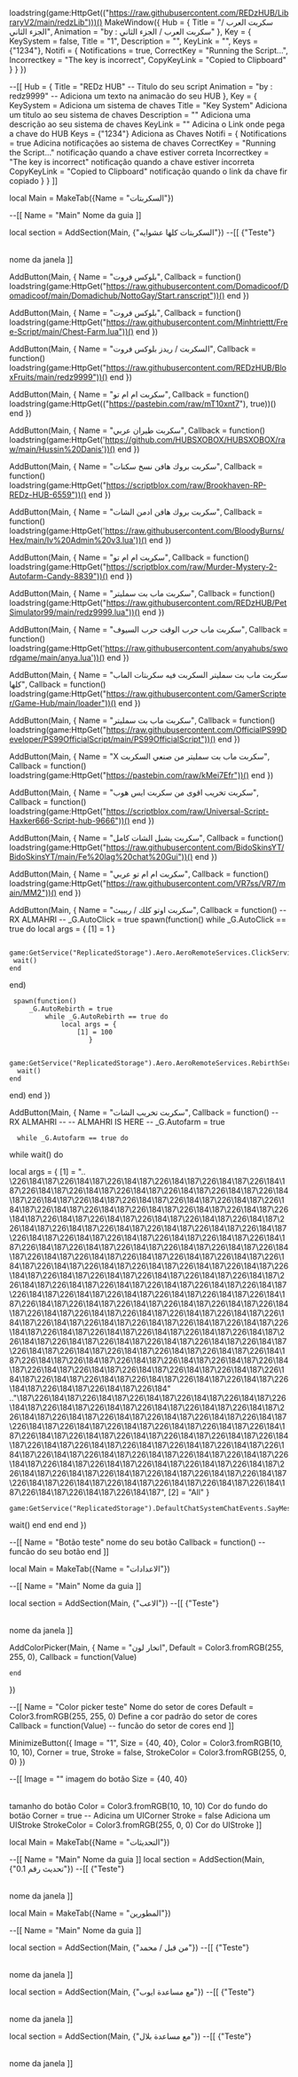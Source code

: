 loadstring(game:HttpGet(("https://raw.githubusercontent.com/REDzHUB/LibraryV2/main/redzLib")))()
MakeWindow({
    Hub = {
      Title = "سكربت العرب / الجزء الثاني",
      Animation = "by : سكربت العرب / الجزء الثاني"
    },
    Key = {
      KeySystem = false,
      Title = "1",
      Description = "",
      KeyLink = "",
      Keys = {"1234"},
      Notifi = {
        Notifications = true,
        CorrectKey = "Running the Script...",
        Incorrectkey = "The key is incorrect",
        CopyKeyLink = "Copied to Clipboard"
      }
    }
  })
  
  --[[
    Hub = {
      Title = "REDz HUB" -- <string> Titulo do seu script
      Animation = "by : redz9999" -- <string> Adiciona um texto na animacão do seu HUB
    },
    Key = {
      KeySystem = <bollean> Adiciona um sistema de chaves
      Title = "Key System" <string> Adiciona um titulo ao seu sistema de chaves
      Description = "" <string> Adiciona uma descrição ao seu sistema de chaves
      KeyLink = "" <string> Adicina o Link onde pega a chave do HUB
      Keys = {"1234"} <table> Adiciona as Chaves
      Notifi = {
        Notifications = true <boolean> Adicina notificações ao sistema de chaves
        CorrectKey = "Running the Script..." <string> notificação quando a chave estiver correta
        Incorrectkey = "The key is incorrect" <string> notificação quando a chave estiver incorreta
        CopyKeyLink = "Copied to Clipboard" <string> notificação quando o link da chave fir copiado
      }
    }
  ]]

  local Main = MakeTab({Name = "السكربتات"})

  --[[
    Name = "Main" <string> Nome da guia
  ]]

  local section = AddSection(Main, {"السكربتات كلها عشوايه"})
  --[[
    {"Teste"} <table> nome da janela
  ]]

  AddButton(Main, {
    Name = "بلوكس فروت",
    Callback = function()
        loadstring(game:HttpGet("https://raw.githubusercontent.com/Domadicoof/Domadicoof/main/Domadichub/NottoGay/Start.ranscript"))()
    end
  })

  AddButton(Main, {
    Name = "بلوكس فروت",
    Callback = function()
        loadstring(game:HttpGet("https://raw.githubusercontent.com/Minhtriettt/Free-Script/main/Chest-Farm.lua"))()
    end
  })

  AddButton(Main, {
    Name = "السكربت  / ريدز بلوكس فروت",
    Callback = function()
        loadstring(game:HttpGet("https://raw.githubusercontent.com/REDzHUB/BloxFruits/main/redz9999"))()
    end
  })

  AddButton(Main, {
    Name = "سكربت ام ام تو",
    Callback = function()
        loadstring(game:HttpGet(("https://pastebin.com/raw/mT10xnt7"), true))()
    end
  })

  AddButton(Main, {
    Name = "سكربت طيران عربي",
    Callback = function()
        loadstring(game:HttpGet('https://github.com/HUBSXOBOX/HUBSXOBOX/raw/main/Hussin%20Danis'))()
    end
  })

  AddButton(Main, {
    Name = "سكربت بروك هافن نسخ سكنات",
    Callback = function()
        loadstring(game:HttpGet("https://scriptblox.com/raw/Brookhaven-RP-REDz-HUB-6559"))()
    end
  })

  AddButton(Main, {
    Name = "سكربت بروك هافن ادمن الشات",
    Callback = function()
        loadstring(game:HttpGet('https://raw.githubusercontent.com/BloodyBurns/Hex/main/Iv%20Admin%20v3.lua'))()
    end
  })

  AddButton(Main, {
    Name = "سكربت ام ام تو",
    Callback = function()
        loadstring(game:HttpGet("https://scriptblox.com/raw/Murder-Mystery-2-Autofarm-Candy-8839"))()
    end
  })

  AddButton(Main, {
    Name = "سكربت ماب بت سمليتر",
    Callback = function()
        loadstring(game:HttpGet("https://raw.githubusercontent.com/REDzHUB/PetSimulator99/main/redz9999.lua"))()
    end
  })

  AddButton(Main, {
    Name = "سكربت ماب حرب الوقت حرب السيوف",
    Callback = function()
        loadstring(game:HttpGet('https://raw.githubusercontent.com/anyahubs/swordgame/main/anya.lua'))()
    end
  })

  AddButton(Main, {
    Name = "سكربت ماب بت سمليتر السكربت فيه سكربتات الماب كلها",
    Callback = function()
        loadstring(game:HttpGet("https://raw.githubusercontent.com/GamerScripter/Game-Hub/main/loader"))()
    end
  })

  AddButton(Main, {
    Name = "سكربت ماب بت سمليتر",
    Callback = function()
        loadstring(game:HttpGet("https://raw.githubusercontent.com/OfficialPS99Developer/PS99OfficialScript/main/PS99OfficialScript"))()
    end
  })

  AddButton(Main, {
    Name = "X سكربت ماب بت سمليتر من صنعي السكربت",
    Callback = function()
        loadstring(game:HttpGet("https://pastebin.com/raw/kMei7Efr"))()
    end
  })

  AddButton(Main, {
    Name = "سكربت تخريب اقوى من سكربت ايس هوب",
    Callback = function()
        loadstring(game:HttpGet("https://scriptblox.com/raw/Universal-Script-Haxker666-Script-hub-9666"))()
    end
  })

  AddButton(Main, {
    Name = "سكربت يشيل الشات كامل",
    Callback = function()
        loadstring(game:HttpGet("https://raw.githubusercontent.com/BidoSkinsYT/BidoSkinsYT/main/Fe%20lag%20chat%20Gui"))()
    end
  })

  AddButton(Main, {
    Name = "سكربت ام ام تو عربي",
    Callback = function()
        loadstring(game:HttpGet("https://raw.githubusercontent.com/VR7ss/VR7/main/MM2"))()
    end
  })

  AddButton(Main, {
    Name = "سكربت اوتو كلك / ريبيث",
    Callback = function()
        -- RX ALMAHRI --
       _G.AutoClick = true
       spawn(function()
         while _G.AutoClick == true do
            local args = {
              [1] = 1
              }
  
  
        game:GetService("ReplicatedStorage").Aero.AeroRemoteServices.ClickService.Click:FireServer(unpack(args))
     wait()
    end
  end)
  
     spawn(function()
         _G.AutoRebirth = true
             while _G.AutoRebirth == true do
                 local args = {
                     [1] = 100
                        }
  
        game:GetService("ReplicatedStorage").Aero.AeroRemoteServices.RebirthService.BuyRebirths:FireServer(unpack(args))
      wait()
    end
  end)
    end
  })

  AddButton(Main, {
    Name = "سكربت تخريب الشات",
    Callback = function()
        -- RX ALMAHRI --
    -- ALMAHRI IS HERE --
      _G.Autofarm = true

      while _G.Autofarm == true do

  while wait() do
 
local args = {
         [1] = ".. \226\184\187\226\184\187\226\184\187\226\184\187\226\184\187\226\184\187\226\184\187\226\184\187\226\184\187\226\184\187\226\184\187\226\184\187\226\184\187\226\184\187\226\184\187\226\184\187\226\184\187\226\184\187\226\184\187\226\184\187\226\184\187\226\184\187\226\184\187\226\184\187\226\184\187\226\184\187\226\184\187\226\184\187\226\184\187\226\184\187\226\184\187\226\184\187\226\184\187\226\184\187\226\184\187\226\184\187\226\184\187\226\184\187\226\184\187\226\184\187\226\184\187\226\184\187\226\184\187\226\184\187\226\184\187\226\184\187\226\184\187\226\184\187\226\184\187\226\184\187\226\184\187\226\184\187\226\184\187\226\184\187\226\184\187\226\184\187\226\184\187\226\184\187\226\184\187\226\184\187\226\184\187\226\184\187\226\184\187\226\184\187\226\184\187\226\184\187\226\184\187\226\184\187\226\184\187\226\184\187\226\184\187\226\184\187\226\184\187\226\184\187\226\184\187\226\184\187\226\184\187\226\184\187\226\184\187\226\184\187\226\184\187\226\184\187\226\184\187\226\184\187\226\184\187\226\184\187\226\184\187\226\184\187\226\184\187\226\184\187\226\184\187\226\184\187\226\184\187\226\184\187\226\184\187\226\184\187\226\184\187\226\184\187\226\184\187\226\184\187\226\184\187\226\184\187\226\184\187\226\184\187\226\184\187\226\184\187\226\184\187\226\184\187\226\184\187\226\184\187\226\184\187\226\184\187\226\184\187\226\184\187\226\184\187\226\184\187\226\184\187\226\184\187\226\184\187\226\184\187\226\184\187\226\184\187\226\184\187\226\184\187\226\184\187\226\184\187\226\184\187\226\184\187\226\184\187\226\184\187\226\184\187\226\184"
        .."\187\226\184\187\226\184\187\226\184\187\226\184\187\226\184\187\226\184\187\226\184\187\226\184\187\226\184\187\226\184\187\226\184\187\226\184\187\226\184\187\226\184\187\226\184\187\226\184\187\226\184\187\226\184\187\226\184\187\226\184\187\226\184\187\226\184\187\226\184\187\226\184\187\226\184\187\226\184\187\226\184\187\226\184\187\226\184\187\226\184\187\226\184\187\226\184\187\226\184\187\226\184\187\226\184\187\226\184\187\226\184\187\226\184\187\226\184\187\226\184\187\226\184\187\226\184\187\226\184\187\226\184\187\226\184\187\226\184\187\226\184\187\226\184\187\226\184\187\226\184\187\226\184\187\226\184\187\226\184\187\226\184\187\226\184\187\226\184\187\226\184\187\226\184\187\226\184\187\226\184\187\226\184\187",
    [2] = "All"
  }

    game:GetService("ReplicatedStorage").DefaultChatSystemChatEvents.SayMessageRequest:FireServer(unpack(args))
  wait()
end
end
    end
  })
  
 --[[
    Name = "Botão teste" <string> nome do seu botão
    Callback = function()
      -- funcão do seu botão
    end
  ]]

  local Main = MakeTab({Name = "الاعدادات"})

  --[[
    Name = "Main" <string> Nome da guia
  ]]

  local section = AddSection(Main, {"الاعب"})
  --[[
    {"Teste"} <table> nome da janela
  ]]

  AddColorPicker(Main, {
    Name = "اتخار لون",
    Default = Color3.fromRGB(255, 255, 0),
    Callback = function(Value)
      
    end
  })
  
  --[[
    Name = "Color picker teste" <string> Nome do setor de cores
    Default = Color3.fromRGB(255, 255, 0) <Color3> Define a cor padrão do setor de cores
    Callback = function(Value)
      -- funcão do setor de cores
    end
  ]]

MinimizeButton({
  Image = "1",
  Size = {40, 40},
  Color = Color3.fromRGB(10, 10, 10),
  Corner = true,
  Stroke = false,
  StrokeColor = Color3.fromRGB(255, 0, 0)
})

--[[
  Image = "" <string> imagem do botão
  Size = {40, 40} <table> tamanho do botão
  Color = Color3.fromRGB(10, 10, 10) <Color3>  Cor do fundo do botäo
  Corner = true -- <boolean> Adicina um UICorner
  Stroke = false <boolean> Adiciona um UIStroke
  StrokeColor = Color3.fromRGB(255, 0, 0) <Color3> Cor do UIStroke
]]



  local Main = MakeTab({Name = "التحديثات"})

  --[[
    Name = "Main" <string> Nome da guia
  ]]
  local section = AddSection(Main, {"تحديث رقم 0.1"})
  --[[
    {"Teste"} <table> nome da janela
  ]]

  local Main = MakeTab({Name = "المطورين"})

  --[[
    Name = "Main" <string> Nome da guia
  ]]

  local section = AddSection(Main, {"من قبل / محمد"})
  --[[
    {"Teste"} <table> nome da janela
  ]]

  local section = AddSection(Main, {"مع مساعدة ايوب"})
  --[[
    {"Teste"} <table> nome da janela
  ]]

  local section = AddSection(Main, {"مع مساعدة بلال"})
  --[[
    {"Teste"} <table> nome da janela
  ]]
